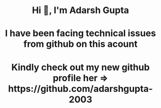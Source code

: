 <h1 align="center">Hi 👋, I'm Adarsh Gupta</h1>
<h1 align="center">I have been facing technical issues from github on this acount</h1>
<h1 align="center">Kindly check out my new github profile her => https://github.com/adarshgupta-2003 </h1>
